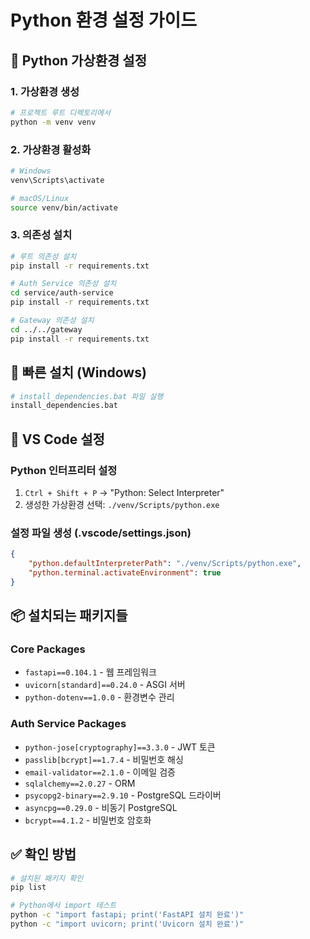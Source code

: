 # Python 환경 설정 가이드

## 🐍 Python 가상환경 설정

### 1. 가상환경 생성
```bash
# 프로젝트 루트 디렉토리에서
python -m venv venv
```

### 2. 가상환경 활성화
```bash
# Windows
venv\Scripts\activate

# macOS/Linux
source venv/bin/activate
```

### 3. 의존성 설치
```bash
# 루트 의존성 설치
pip install -r requirements.txt

# Auth Service 의존성 설치
cd service/auth-service
pip install -r requirements.txt

# Gateway 의존성 설치
cd ../../gateway
pip install -r requirements.txt
```

## 🚀 빠른 설치 (Windows)
```bash
# install_dependencies.bat 파일 실행
install_dependencies.bat
```

## 🔧 VS Code 설정

### Python 인터프리터 설정
1. `Ctrl + Shift + P` → "Python: Select Interpreter"
2. 생성한 가상환경 선택: `./venv/Scripts/python.exe`

### 설정 파일 생성 (.vscode/settings.json)
```json
{
    "python.defaultInterpreterPath": "./venv/Scripts/python.exe",
    "python.terminal.activateEnvironment": true
}
```

## 📦 설치되는 패키지들

### Core Packages
- `fastapi==0.104.1` - 웹 프레임워크
- `uvicorn[standard]==0.24.0` - ASGI 서버
- `python-dotenv==1.0.0` - 환경변수 관리

### Auth Service Packages
- `python-jose[cryptography]==3.3.0` - JWT 토큰
- `passlib[bcrypt]==1.7.4` - 비밀번호 해싱
- `email-validator==2.1.0` - 이메일 검증
- `sqlalchemy==2.0.27` - ORM
- `psycopg2-binary==2.9.10` - PostgreSQL 드라이버
- `asyncpg==0.29.0` - 비동기 PostgreSQL
- `bcrypt==4.1.2` - 비밀번호 암호화

## ✅ 확인 방법
```bash
# 설치된 패키지 확인
pip list

# Python에서 import 테스트
python -c "import fastapi; print('FastAPI 설치 완료')"
python -c "import uvicorn; print('Uvicorn 설치 완료')"
```
